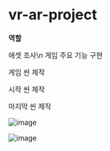 # vr-ar-project

**역할**

애셋 조사\n
게임 주요 기능 구현

게임 씬 제작

시작 씬 제작

마지막 씬 제작

![image](https://user-images.githubusercontent.com/74764725/122208147-ea5d2800-cedd-11eb-9627-ee2fd7598285.png)

![image](https://user-images.githubusercontent.com/74764725/122208322-1ed0e400-cede-11eb-9e11-e0179f034627.png)

